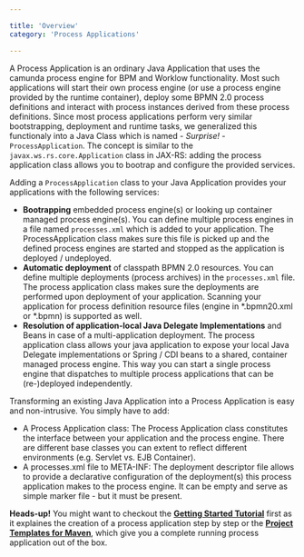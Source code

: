 ```yaml
---

title: 'Overview'
category: 'Process Applications'

---
```


A Process Application is an ordinary Java Application that uses the camunda process engine for BPM and Worklow functionality. Most such applications will start their own process engine (or use a process engine provided by the runtime container), deploy some BPMN 2.0 process definitions and interact with process instances derived from these process definitions. Since most process applications perform very similar bootstrapping, deployment and runtime tasks, we generalized this functionaly into a Java Class which is named - *Surprise!* - `ProcessApplication`. The concept is similar to the `javax.ws.rs.core.Application` class in JAX-RS: adding the process application class allows you to bootrap and configure the provided services.

Adding a `ProcessApplication` class to your Java Application provides your applications with the following services:

  * **Bootrapping** embedded process engine(s) or looking up container managed process engine(s). You can define multiple process engines in a file named `processes.xml` which is added to your application. The ProcessApplication class makes sure this file is picked up and the defined process engines are started and stopped as the application is deployed / undeployed.
  * **Automatic deployment** of classpath BPMN 2.0 resources. You can define multiple deployments (process archives) in the `processes.xml` file. The process application class makes sure the deployments are performed upon deployment of your application. Scanning your application for process definition resource files (engine in *.bpmn20.xml or *.bpmn) is supported as well.
  * **Resolution of application-local Java Delegate Implementations** and Beans in case of a multi-application deployment. The process application class allows your java application to expose your local Java Delegate implementations or Spring / CDI beans to a shared, container managed process engine. This way you can start a single process engine that dispatches to multiple process applications that can be (re-)deployed independently.

Transforming an existing Java Application into a Process Application is easy and non-intrusive. You simply have to add:

* A Process Application class: The Process Application class constitutes the interface between your application and the process engine. There are different base classes you can extent to reflect different environments (e.g. Servlet vs. EJB Container).
* A processes.xml file to META-INF: The deployment descriptor file allows  to provide a declarative configuration of the deployment(s) this process application makes to the process engine. It can be empty and serve as simple marker file - but it must be present.

<div class="alert alert-info">
  <p>
    <strong>Heads-up!</strong>
    You might want to checkout the <a href="http://www.camunda.org/get-started"><strong>Getting Started Tutorial</strong></a> first as it explaines the creation of a process application step by step or the <a href="ref:#process-applications-maven-project-templates-archetypes"><strong>Project Templates for Maven</strong></a>, which give you a complete running process application out of the box.
  </p>
</div>
